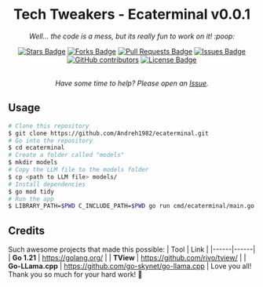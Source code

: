 <h1 align="center">Tech Tweakers - Ecaterminal v0.0.1 </h1>
<p align="center"><i>Well... the code is a mess, but its really fun to work on it! :poop:</i></p>
<div align="center">
  <a href="https://github.com/andreh1982/ecaterminal/stargazers"><img src="https://img.shields.io/github/stars/andreh1982/ecaterminal" alt="Stars Badge"/></a>
<a href="https://github.com/andreh1982/ecaterminal/network/members"><img src="https://img.shields.io/github/forks/andreh1982/ecaterminal" alt="Forks Badge"/></a>
<a href="https://github.com/andreh1982/ecaterminal/pulls"><img src="https://img.shields.io/github/issues-pr/andreh1982/ecaterminal" alt="Pull Requests Badge"/></a>
<a href="https://github.com/andreh1982/ecaterminal/issues"><img src="https://img.shields.io/github/issues/andreh1982/ecaterminal" alt="Issues Badge"/></a>
<a href="https://github.com/andreh1982/ecaterminal/graphs/contributors"><img alt="GitHub contributors" src="https://img.shields.io/github/contributors/andreh1982/ecaterminal?color=2b9348"></a>
<a href="https://github.com/andreh1982/ecaterminal/blob/master/LICENSE"><img src="https://img.shields.io/github/license/andreh1982/ecaterminal?color=2b9348" alt="License Badge"/></a>
</div>
<br>
<p align="center"><i>Have some time to help? Please open an <a href="https://github.com/Andreh1982/ecaterminal/issues/new">Issue</a>.</i></p>

## Usage

```bash
# Clone this repository
$ git clone https://github.com/Andreh1982/ecaterminal.git
# Go into the repository
$ cd ecaterminal
# Create a folder called "models"
$ mkdir models
# Copy the LLM file to the models folder
$ cp <path to LLM file> models/
# Install dependencies
$ go mod tidy
# Run the app
$ LIBRARY_PATH=$PWD C_INCLUDE_PATH=$PWD go run cmd/ecaterminal/main.go
```

## Credits

Such awesome projects that made this possible:
| Tool | Link |
|------|------|
| **Go 1.21** | https://golang.org/ |
| **TView** | https://github.com/rivo/tview/ |
| **Go-LLama.cpp** | https://github.com/go-skynet/go-llama.cpp |
Love you all! Thank you so much for your hard work! :blue_heart:
